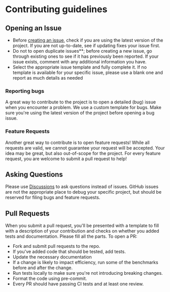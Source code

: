 # Contributing guidelines

## Opening an Issue

- Before [creating an issue](https://help.github.com/en/github/managing-your-work-on-github/creating-an-issue), check if you are using the latest version of the project. If you are not up-to-date, see if updating fixes your issue first.
- Do not to open duplicate issues**; before creating a new issue, go through existing ones to see if it has previously been reported. If your issue exists, comment with any additional information you have.
- Select the appropriate issue template and fully complete it. If no template is available for your specific issue, please use a blank one and report as much details as needed

### Reporting bugs

A great way to contribute to the project is to open a detailed (bug) issue when you encounter a problem. We use a custom template for bugs. Make sure you're using the latest version of the project before opening a bug issue.

### Feature Requests

Another great way to contribute is to open feature requests! 
While all requests are valid, we cannot guarantee your request will be accepted. Your idea may be great, but also out-of-scope for the project. 
For every feature request, you are welcome to submit a pull request to help!


## Asking Questions
Please use [Discussions](https://github.com/mlx-graphs/mlx-graphs/discussions) to ask questions instead of issues.
GitHub issues are not the appropriate place to debug your specific project, but should be reserved for filing bugs and feature requests.

## Pull Requests
When you submit a pull request, you'll be presented with a template to fill with a description of your contribution and checks on whether you added tests and documentation. Please fill all the parts.
To open a PR:
- Fork and submit pull requests to the repo.
- If you've added code that should be tested, add tests.
- Update the necessary documentation
- If a change is likely to impact efficiency, run some of the benchmarks before
   and after the change.
- Run tests locally to make sure you're not introducing breaking changes.
- Format the code using pre-commit.
- Every PR should have passing CI tests and at least one review. 
